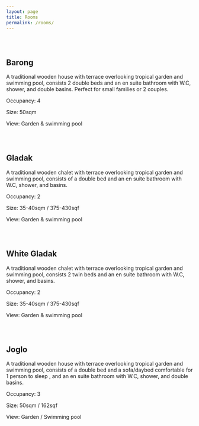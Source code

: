 ```yaml
---
layout: page
title: Rooms
permalink: /rooms/
---
```

### &nbsp;

## Barong

A  traditional wooden house with terrace overlooking tropical garden and swimming pool, consists 2 double beds and an en suite bathroom with W.C, shower, and double basins.  Perfect for small families or 2 couples.

Occupancy: 4

Size: 50sqm

View: Garden & swimming pool

### &nbsp;

## Gladak

A  traditional wooden chalet with terrace overlooking tropical garden and swimming pool, consists of a double bed  and an en suite bathroom with W.C, shower, and basins.

Occupancy: 2

Size: 35-40sqm / 375-430sqf

View: Garden & swimming pool

### &nbsp;

## White Gladak

A traditional wooden chalet with terrace overlooking tropical garden and swimming pool, consists 2 twin beds and an en suite bathroom with W.C, shower, and basins.

Occupancy: 2

Size: 35-40sqm / 375-430sqf

View: Garden & swimming pool

### &nbsp;

## Joglo

A  traditional wooden house with terrace overlooking tropical garden and swimming pool, consists of a double bed and a sofa/daybed comfortable for 1 person to sleep , and an en suite bathroom with W.C, shower, and double basins.

Occupancy: 3

Size: 50sqm / 162sqf

View: Garden / Swimming pool
